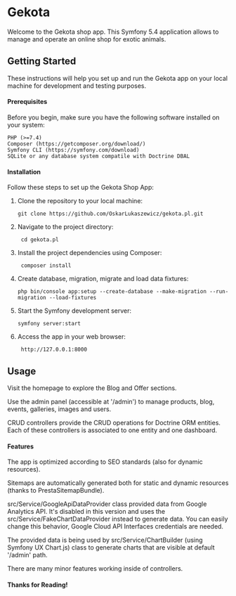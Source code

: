 <h1>Gekota</h1>

Welcome to the Gekota shop app. This Symfony 5.4 application allows to manage and operate an online shop for exotic animals.

<h2>Getting Started</h2>

These instructions will help you set up and run the Gekota app on your local machine for development and testing purposes.

<h4>Prerequisites</h4>

Before you begin, make sure you have the following software installed on your system:

    PHP (>=7.4)
    Composer (https://getcomposer.org/download/)
    Symfony CLI (https://symfony.com/download)
    SQLite or any database system compatile with Doctrine DBAL

<h4>Installation</h4>

Follow these steps to set up the Gekota Shop App:

1. Clone the repository to your local machine:
   
       git clone https://github.com/OskarLukaszewicz/gekota.pl.git
   
2. Navigate to the project directory:

        cd gekota.pl

3. Install the project dependencies using Composer:

        composer install

4. Create database, migration, migrate and load data fixtures:

       php bin/console app:setup --create-database --make-migration --run-migration --load-fixtures

5. Start the Symfony development server:

       symfony server:start

6. Access the app in your web browser:

        http://127.0.0.1:8000

<h2>Usage</h2>

Visit the homepage to explore the Blog and Offer sections.

Use the admin panel (accessible at '/admin') to manage products, blog, events, galleries, images and users.

CRUD controllers provide the CRUD operations for Doctrine ORM entities. Each of these controllers is associated to one entity and one dashboard.

<h4>Features</h4>

The app is optimized according to SEO standards (also for dynamic resources).

Sitemaps are automatically generated both for static and dynamic resources (thanks to PrestaSitemapBundle).

src/Service/GoogleApiDataProvider class provided data from Google Analytics API. It's disabled in this version and uses the src/Service/FakeChartDataProvider instead to generate data. You can easily change this behavior, Google Cloud API Interfaces credentials are needed.

The provided data is being used by src/Service/ChartBuilder (using Symfony UX Chart.js) class to generate charts that are visible at default '/admin' path.

There are many minor features working inside of controllers. 




<h4>Thanks for Reading!<h4>
